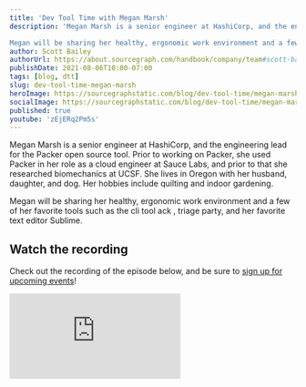 ```yaml
---
title: 'Dev Tool Time with Megan Marsh'
description: 'Megan Marsh is a senior engineer at HashiCorp, and the engineering lead for the Packer open source tool. Prior to working on Packer, she used Packer in her role as a cloud engineer at Sauce Labs, and prior to that she researched biomechanics at UCSF. She lives in Oregon with her husband, daughter, and dog. Her hobbies include quilting and indoor gardening.

Megan will be sharing her healthy, ergonomic work environment and a few of her favorite tools such as the cli tool ack , triage party, and her favorite text editor Sublime.'
author: Scott Bailey
authorUrl: https://about.sourcegraph.com/handbook/company/team#scott-bailey-he-him
publishDate: 2021-08-06T10:00-07:00
tags: [blog, dtt]
slug: dev-tool-time-megan-marsh
heroImage: https://sourcegraphstatic.com/blog/dev-tool-time/megan-marsh/linkedin.jpg
socialImage: https://sourcegraphstatic.com/blog/dev-tool-time/megan-marsh/linkedin.jpg
published: true
youtube: 'zEjERq2Pm5s'
---
```


Megan Marsh is a senior engineer at HashiCorp, and the engineering lead for the Packer open source tool. Prior to working on Packer, she used Packer in her role as a cloud engineer at Sauce Labs, and prior to that she researched biomechanics at UCSF. She lives in Oregon with her husband, daughter, and dog. Her hobbies include quilting and indoor gardening.

Megan will be sharing her healthy, ergonomic work environment and a few of her favorite tools such as the cli tool ack , triage party, and her favorite text editor Sublime.

## Watch the recording

Check out the recording of the episode below, and be sure to [sign up for upcoming events](https://info.sourcegraph.com/dev-tool-time)!

<div class="container my-4 video-embed embed-responsive embed-responsive-16by9">
    <iframe class="embed-responsive-item" src="https://www.youtube-nocookie.com/embed/zEjERq2Pm5s?autoplay=0&amp;cc_load_policy=0&amp;start=93&amp;end=0&amp;loop=0&amp;controls=1&amp;modestbranding=0&amp;rel=0" allowfullscreen="" allow="accelerometer; autoplay; encrypted-media; gyroscope; picture-in-picture" frameborder="0"></iframe>
</div>
